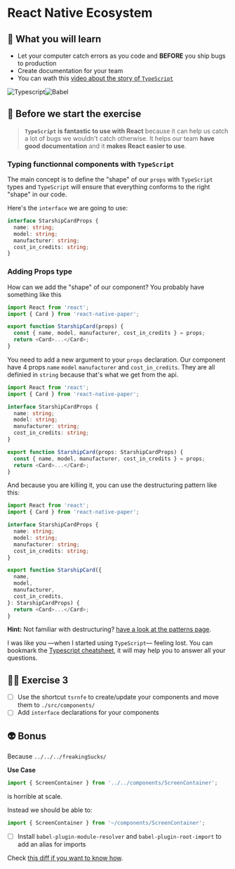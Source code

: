 # React Native Ecosystem

## 📡 What you will learn

- Let your computer catch errors as you code and **BEFORE** you ship bugs to production
- Create documentation for your team
- You can wath this [video about the story of `TypeScript`](https://www.youtube.com/watch?v=EUlM3wx546o)

![Typescript](https://user-images.githubusercontent.com/81434852/149155512-f5ee605c-509c-4f46-8fcc-231840bd5013.png)![Babel](https://user-images.githubusercontent.com/81434852/149156943-1d1b1749-61e6-45ad-ad16-6bac2a6964cb.png)

## 👾 Before we start the exercise

> **`TypeScript` is fantastic to use with React** because it can help us catch a lot of bugs we wouldn't catch otherwise. It helps our team **have good documentation** and it **makes React easier to use**.

### Typing functionnal components with `TypeScript`

The main concept is to define the "shape" of our `props` with `TypeScript` types and `TypeScript` will ensure that everything conforms to the right "shape" in our code.

Here's the `interface` we are going to use:

```typescript
interface StarshipCardProps {
  name: string;
  model: string;
  manufacturer: string;
  cost_in_credits: string;
}
```

### Adding Props type

How can we add the "shape" of our component? You probably have something like this

```typescript
import React from 'react';
import { Card } from 'react-native-paper';

export function StarshipCard(props) {
  const { name, model, manufacturer, cost_in_credits } = props;
  return <Card>...</Card>;
}
```

You need to add a new argument to your `props` declaration. Our component have 4 props `name` `model` `manufacturer` and `cost_in_credits`. They are all definied in `string` because that's what we get from the api.

```typescript
import React from 'react';
import { Card } from 'react-native-paper';

interface StarshipCardProps {
  name: string;
  model: string;
  manufacturer: string;
  cost_in_credits: string;
}

export function StarshipCard(props: StarshipCardProps) {
  const { name, model, manufacturer, cost_in_credits } = props;
  return <Card>...</Card>;
}
```

And because you are killing it, you can use the destructuring pattern like this:

```typescript
import React from 'react';
import { Card } from 'react-native-paper';

interface StarshipCardProps {
  name: string;
  model: string;
  manufacturer: string;
  cost_in_credits: string;
}

export function StarshipCard({
  name,
  model,
  manufacturer,
  cost_in_credits,
}: StarshipCardProps) {
  return <Card>...</Card>;
}
```

**Hint:** Not familiar with destructuring? [have a look at the patterns page](https://davidl.fr/workshop/patterns#destructuring-props).

I was like you —when I started using `TypeScript`— feeling lost. You can bookmark the [Typescript cheatsheet](https://github.com/typescript-cheatsheets/react), it will may help you to answer all your questions.

## 👨‍🚀 Exercise 3

- [ ] Use the shortcut `tsrnfe` to create/update your components and move them to `./src/components/`
- [ ] Add `interface` declarations for your components

## 👽 Bonus

Because `../../../freakingSucks/`

**Use Case**

```javascript
import { ScreenContainer } from '../../components/ScreenContainer';
```

is horrible at scale.

Instead we should be able to:

```javascript
import { ScreenContainer } from '~/components/ScreenContainer';
```

- [ ] Install `babel-plugin-module-resolver` and `babel-plugin-root-import` to add an alias for imports

Check [this diff if you want to know how](https://github.com/flexbox/react-native-bootcamp/commit/05ad23e1e5ab6f5630c41df3e4eeb63b057db7e9).
